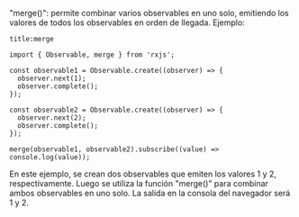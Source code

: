 "merge()": permite combinar varios observables en uno solo, emitiendo los valores de todos los observables en orden de llegada. Ejemplo:

```ad-example
title:merge
```
```
import { Observable, merge } from 'rxjs';

const observable1 = Observable.create((observer) => {
  observer.next(1);
  observer.complete();
});

const observable2 = Observable.create((observer) => {
  observer.next(2);
  observer.complete();
});

merge(observable1, observable2).subscribe((value) => console.log(value));
```

En este ejemplo, se crean dos observables que emiten los valores 1 y 2, respectivamente. Luego se utiliza la función "merge()" para combinar ambos observables en uno solo. La salida en la consola del navegador será 1 y 2.